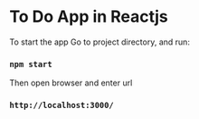 # To Do App in Reactjs

To start the app 
Go to project directory, and run:

### `npm start`

Then open browser and enter url

### `http://localhost:3000/`
